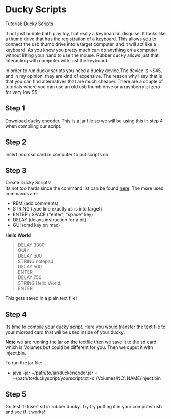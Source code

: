 # Ducky Scripts

Tutorial: Ducky Scripts

It not just bubble bath play toy, but really a keyboard in disguise. It looks like a thumb drive that has the registration of a keyboard. This allows you to connect the usb thumb drive into a target computer, and it will act like a keyboard. As you know you pretty much can do anything on a computer without lifting your hand to use the mouse. Rubber ducky allows just that, interacting with computer with just the keyboard.

In order to run ducky scripts you need a ducky device.The device is ~$45, and in my opinion, they are kind of expensive. The reason why I say that is that you can find alternatives that are much cheaper.  There are a couple of tutorials where you can use an old usb thumb drive or a raspberry pi zero for very low $$. 

## Step 1
[Download](https://github.com/hak5darren/USB-Rubber-Ducky/blob/master/duckencoder.jar) ducky encoder. This is a jar file so we will be using this in step 4 when compiling our script.  

## Step 2
Insert microsd card in computer to put scripts on. 

## Step 3
Create Ducky Scripts!
<br>
Its not too hards since the command list can be found [here](https://github.com/hak5darren/USB-Rubber-Ducky/wiki/Duckyscript). The more used commands are:
- REM (add comments)
- STRING (type line exactly as is into target)
- ENTER / SPACE ("enter", "space" key)
- DELAY (delays instruction for a bit)
- GUI (cmd key on mac)

**Hello World**
>DELAY 3000 <br> GUI r <br> DELAY 500 <br> STRING notepad <br> DELAY 500 <br> ENTER <br> DELAY 750 <br> STRING Hello World!<br> ENTER

This gets saved in a plain text file!

## Step 4
Its time to compile your ducky script. Here you would transfer the text file to your microsd card that will be used inside of your ducky.

**Note** 
we are running the jar on the textfile then we save it to the sd card which is Volumes but could be different for you. Then we ouput it with inject.bin. 

To run the jar file:
- java -jar ~/path/to/jar/duckencoder.jar -i ~/path/to/duckyscript/yourscript.txt -o /Volumes/NO\ NAME/inject.bin


## Step 5
Go test it!
Insert sd in rubber ducky. Try try putting it in your computer usb and see if it works!





